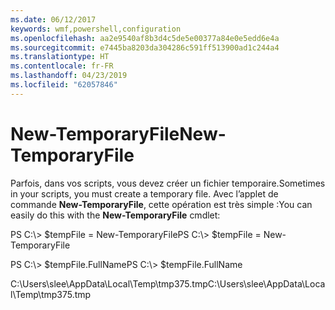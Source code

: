 ```yaml
---
ms.date: 06/12/2017
keywords: wmf,powershell,configuration
ms.openlocfilehash: aa2e9540af8b3d4c5de5e00377a84e0e5edd6e4a
ms.sourcegitcommit: e7445ba8203da304286c591ff513900ad1c244a4
ms.translationtype: HT
ms.contentlocale: fr-FR
ms.lasthandoff: 04/23/2019
ms.locfileid: "62057846"
---
```

# <a name="new-temporaryfile"></a><span data-ttu-id="3e048-102">New-TemporaryFile</span><span class="sxs-lookup"><span data-stu-id="3e048-102">New-TemporaryFile</span></span>
<span data-ttu-id="3e048-103">Parfois, dans vos scripts, vous devez créer un fichier temporaire.</span><span class="sxs-lookup"><span data-stu-id="3e048-103">Sometimes in your scripts, you must create a temporary file.</span></span> <span data-ttu-id="3e048-104">Avec l’applet de commande **New-TemporaryFile**, cette opération est très simple :</span><span class="sxs-lookup"><span data-stu-id="3e048-104">You can easily do this with the **New-TemporaryFile** cmdlet:</span></span>

<span data-ttu-id="3e048-105">PS C:\\&gt; $tempFile = New-TemporaryFile</span><span class="sxs-lookup"><span data-stu-id="3e048-105">PS C:\\&gt; $tempFile = New-TemporaryFile</span></span>

<span data-ttu-id="3e048-106">PS C:\\&gt; $tempFile.FullName</span><span class="sxs-lookup"><span data-stu-id="3e048-106">PS C:\\&gt; $tempFile.FullName</span></span>

<span data-ttu-id="3e048-107">C:\\Users\\slee\\AppData\\Local\\Temp\\tmp375.tmp</span><span class="sxs-lookup"><span data-stu-id="3e048-107">C:\\Users\\slee\\AppData\\Local\\Temp\\tmp375.tmp</span></span>
